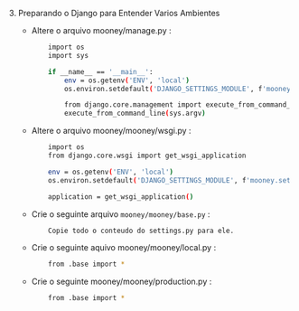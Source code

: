 3. Preparando o Django para Entender Varios Ambientes

   - Altere o arquivo mooney/manage.py :

     ```bash
         import os
         import sys

         if __name__ == '__main__':
             env = os.getenv('ENV', 'local')
             os.environ.setdefault('DJANGO_SETTINGS_MODULE', f'mooney.settings.{env}')

             from django.core.management import execute_from_command_line
             execute_from_command_line(sys.argv)
     ```

   - Altere o arquivo mooney/mooney/wsgi.py :

     ```bash
         import os
         from django.core.wsgi import get_wsgi_application

         env = os.getenv('ENV', 'local')
         os.environ.setdefault('DJANGO_SETTINGS_MODULE', f'mooney.settings.{env}')

         application = get_wsgi_application()
     ```

   - Crie o seguinte arquivo `mooney/mooney/base.py` :

     ```bash
         Copie todo o conteudo do settings.py para ele.
     ```

   - Crie o seguinte aquivo mooney/mooney/local.py :

     ```bash
         from .base import *
     ```

   - Crie o seguinte mooney/mooney/production.py :
     ```bash
         from .base import *
     ```
